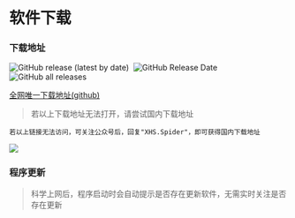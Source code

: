 # 软件下载

### 下载地址


<p align="left">
    <a href="https://github.com/xisuo67/XHS-Spider/releases/latest" style="text-decoration:none;margin-right: 4px;">
       <img alt="GitHub release (latest by date)" src="https://img.shields.io/github/v/release/xisuo67/XHS-Spider">
    </a>
    <a href="https://github.com/xisuo67/XHS-Spider/releases/latest" style="text-decoration:none;margin-right: 4px;">
       <img alt="GitHub Release Date" src="https://img.shields.io/github/release-date/xisuo67/XHS-Spider">
    </a>
    <a href="https://github.com/xisuo67/XHS-Spider/releases" style="text-decoration:none;margin-right: 4px;">
       <img alt="GitHub all releases" src="https://img.shields.io/github/downloads/xisuo67/XHS-Spider/total">
    </a>
</p>

[全网唯一下载地址(github)](https://github.com/xisuo67/XHS-Spider/releases)

> 若以上下载地址无法打开，请尝试国内下载地址

``
若以上链接无法访问，可关注公众号后，回复"XHS.Spider"，即可获得国内下载地址
``

<img src="/images/qrcode_for_gh.jpg"/>

### 程序更新

> 科学上网后，程序启动时会自动提示是否存在更新软件，无需实时关注是否存在更新

